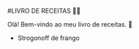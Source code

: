 #LIVRO DE RECEITAS :woman_cook:

Olá! Bem-vindo ao meu livro de receitas. :wave:

 - Strogonoff de frango

